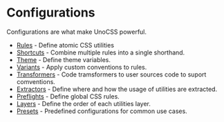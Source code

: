 # Configurations

Configurations are what make UnoCSS powerful.

- [Rules](/config/rules) - Define atomic CSS utilities
- [Shortcuts](/config/shortcuts) - Combine multiple rules into a single shorthand.
- [Theme](/config/theme) - Define theme variables.
- [Variants](/config/variants) - Apply custom conventions to rules.
- [Transformers](/config/transformers) - Code tramsformers to user sources code to suport comventions.
- [Extractors](/config/extractors) - Define where and how the usage of utilities are extracted.
- [Preflights](/config/preflights) - Define global CSS rules.
- [Layers](/config/layers) - Define the order of each utilities layer.
- [Presets](/config/presets) - Predefined configurations for common use cases.

